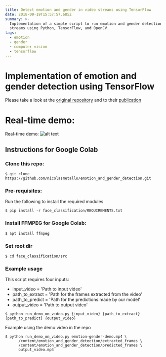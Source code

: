 ```yaml
---
title: Detect emotion and gender in video streams using TensorFlow
date: 2018-09-19T15:57:57.685Z
summary: >-
  Implementation of a simple script to run emotion and gender detection on video
  streams using Python, TensorFlow, and OpenCV.
tags:
  - emotion
  - gender
  - computer vision
  - tensorflow
---
```

# Implementation of emotion and gender detection using TensorFlow
Please take a look at the [original repository](https://github.com/oarriaga/face_classification) and to their [publication](https://github.com/oarriaga/face_classification/blob/master/report.pdf)

# Real-time demo:
Real-time demo:
![alt text](https://i.imgur.com/wozpPdN.gif "Logo Title Text 1")

## Instructions for Google Colab

### Clone this repo:
```
$ git clone https://github.com/nicolasmetallo/emotion_and_gender_detection.git
```

### Pre-requisites:
Run the following to install the required modules
```
$ pip install -r face_classification/REQUIREMENTS.txt
```

### Install FFMPEG for Google Colab:
```
$ apt install ffmpeg
```

### Set root dir
```
$ cd face_classification/src
```

### Example usage
This script requires four inputs:

- input_video = 'Path to input video'
- path_to_extract = 'Path for the frames extracted from the video'
- path_to_predict = 'Path for the predictions made by our model'
- output_video = 'Path to output video'
```
$ python run_demo_on_video.py {input_video} {path_to_extract} {path_to_predict} {output_video}
```
Example using the demo video in the repo
```
$ python run_demo_on_video.py emotion-gender-demo.mp4 \
      /content/emotion_and_gender_detection/extracted_frames \
      /content/emotion_and_gender_detection/predicted_frames \
      output_video.mp4
```
